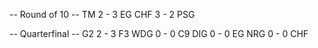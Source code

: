 -- Round of 10 --
TM 2 - 3 EG 
CHF 3 - 2 PSG

-- Quarterfinal --
G2  2 - 3 F3 
WDG 0 - 0 C9 
DIG 0 - 0 EG 
NRG 0 - 0 CHF
